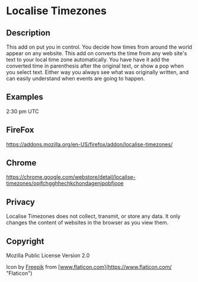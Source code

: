 # Localise Timezones

## Description

This add on put you in control. You decide how times from around the world appear on any website. This add on converts the time from any web site's text to your local time zone automatically. You have have it add the converted time in parenthesis after the original text, or show a pop when you select text. Either way you always see what was originally written, and can easily understand when events are going to happen.

## Examples

2:30 pm UTC


## FireFox

https://addons.mozilla.org/en-US/firefox/addon/localise-timezones/

## Chrome

https://chrome.google.com/webstore/detail/localise-timezones/opjfchgghhechkchondagenjpobfjooe

##  Privacy

Localise Timezones does not collect, transmit, or store any data. It only changes the content of websites in the browser as you view them.

##  Copyright
Mozilla Public License Version 2.0

Icon by [Freepik](http://www.freepik.com/ "Freepik") from [www.flaticon.com](https://www.flaticon.com/ "Flaticon")
